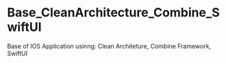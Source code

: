 # Base_CleanArchitecture_Combine_SwiftUI
Base of IOS Application usinng: Clean Architeture, Combine Framework, SwiftUI
